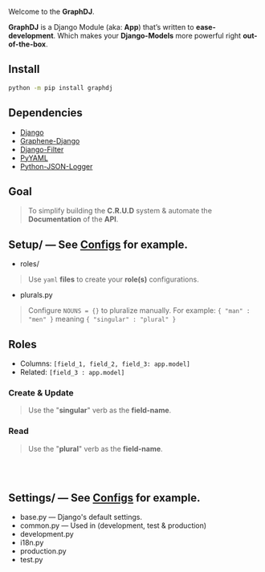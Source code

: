 Welcome to the **GraphDJ**.

**GraphDJ** is a Django Module (aka: **App**) that’s written to **ease-development**. Which makes your **Django-Models** more powerful right **out-of-the-box**.

## Install
```sh
python -m pip install graphdj
```

## Dependencies
* [Django](https://github.com/django/django)
* [Graphene-Django](https://github.com/graphql-python/graphene-django)
* [Django-Filter](https://github.com/carltongibson/django-filter)
* [PyYAML](https://github.com/yaml/pyyaml)
* [Python-JSON-Logger](https://github.com/madzak/python-json-logger)

## Goal
> To simplify building the **C.R.U.D** system & automate the **Documentation** of the **API**.

## **Setup/** — See [Configs](/tutorial/configs.html) for example.
* roles/ 
> Use `yaml` **files** to create your **role(s)** configurations.
* plurals.py
> Configure `NOUNS = {}` to pluralize manually. For example: `{ "man" : "men" }` meaning `{ "singular" : "plural" }`

## **Roles**
* Columns:  `[field_1, field_2, field_3: app.model]`
* Related: `[field_3 : app.model]`

### **Create** & **Update**
> Use the "**singular**" verb as the **field-name**.

### **Read**
> Use the "**plural**" verb as the **field-name**.

<br/><br/>

## **Settings/** — See [Configs](/tutorial/configs.html) for example.
* base.py — Django's default settings.
* common.py — Used in (development, test & production)
* development.py
* i18n.py
* production.py
* test.py